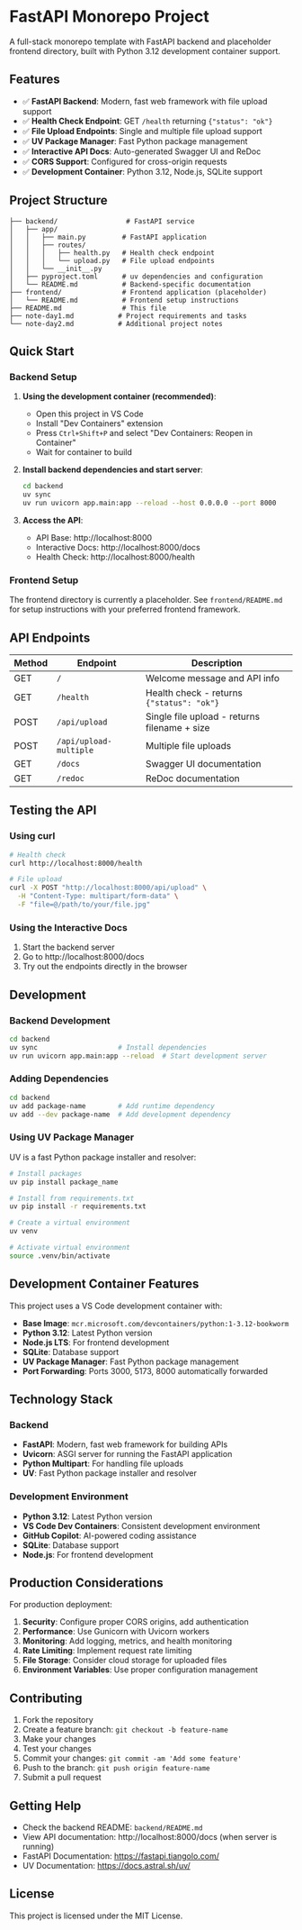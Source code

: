 # FastAPI Monorepo Project

A full-stack monorepo template with FastAPI backend and placeholder frontend directory, built with Python 3.12 development container support.

## Features

- ✅ **FastAPI Backend**: Modern, fast web framework with file upload support
- ✅ **Health Check Endpoint**: GET `/health` returning `{"status": "ok"}`
- ✅ **File Upload Endpoints**: Single and multiple file upload support
- ✅ **UV Package Manager**: Fast Python package management
- ✅ **Interactive API Docs**: Auto-generated Swagger UI and ReDoc
- ✅ **CORS Support**: Configured for cross-origin requests
- ✅ **Development Container**: Python 3.12, Node.js, SQLite support

## Project Structure

```
├── backend/                 # FastAPI service
│   ├── app/
│   │   ├── main.py         # FastAPI application
│   │   ├── routes/
│   │   │   ├── health.py   # Health check endpoint
│   │   │   └── upload.py   # File upload endpoints
│   │   └── __init__.py
│   ├── pyproject.toml      # uv dependencies and configuration
│   └── README.md           # Backend-specific documentation
├── frontend/               # Frontend application (placeholder)
│   └── README.md           # Frontend setup instructions
├── README.md               # This file
├── note-day1.md           # Project requirements and tasks
└── note-day2.md           # Additional project notes
```

## Quick Start

### Backend Setup

1. **Using the development container (recommended)**:
   - Open this project in VS Code
   - Install "Dev Containers" extension
   - Press `Ctrl+Shift+P` and select "Dev Containers: Reopen in Container"
   - Wait for container to build

2. **Install backend dependencies and start server**:
   ```bash
   cd backend
   uv sync
   uv run uvicorn app.main:app --reload --host 0.0.0.0 --port 8000
   ```

3. **Access the API**:
   - API Base: http://localhost:8000
   - Interactive Docs: http://localhost:8000/docs
   - Health Check: http://localhost:8000/health

### Frontend Setup

The frontend directory is currently a placeholder. See `frontend/README.md` for setup instructions with your preferred frontend framework.

## API Endpoints

| Method | Endpoint | Description |
|--------|----------|-------------|
| GET | `/` | Welcome message and API info |
| GET | `/health` | Health check - returns `{"status": "ok"}` |
| POST | `/api/upload` | Single file upload - returns filename + size |
| POST | `/api/upload-multiple` | Multiple file uploads |
| GET | `/docs` | Swagger UI documentation |
| GET | `/redoc` | ReDoc documentation |

## Testing the API

### Using curl

```bash
# Health check
curl http://localhost:8000/health

# File upload
curl -X POST "http://localhost:8000/api/upload" \
  -H "Content-Type: multipart/form-data" \
  -F "file=@/path/to/your/file.jpg"
```

### Using the Interactive Docs

1. Start the backend server
2. Go to http://localhost:8000/docs
3. Try out the endpoints directly in the browser

## Development

### Backend Development

```bash
cd backend
uv sync                    # Install dependencies
uv run uvicorn app.main:app --reload  # Start development server
```

### Adding Dependencies

```bash
cd backend
uv add package-name        # Add runtime dependency
uv add --dev package-name  # Add development dependency
```

### Using UV Package Manager

UV is a fast Python package installer and resolver:

```bash
# Install packages
uv pip install package_name

# Install from requirements.txt  
uv pip install -r requirements.txt

# Create a virtual environment
uv venv

# Activate virtual environment
source .venv/bin/activate
```

## Development Container Features

This project uses a VS Code development container with:
- **Base Image**: `mcr.microsoft.com/devcontainers/python:1-3.12-bookworm`
- **Python 3.12**: Latest Python version
- **Node.js LTS**: For frontend development
- **SQLite**: Database support
- **UV Package Manager**: Fast Python package management
- **Port Forwarding**: Ports 3000, 5173, 8000 automatically forwarded

## Technology Stack

### Backend
- **FastAPI**: Modern, fast web framework for building APIs
- **Uvicorn**: ASGI server for running the FastAPI application
- **Python Multipart**: For handling file uploads
- **UV**: Fast Python package installer and resolver

### Development Environment
- **Python 3.12**: Latest Python version
- **VS Code Dev Containers**: Consistent development environment
- **GitHub Copilot**: AI-powered coding assistance
- **SQLite**: Database support
- **Node.js**: For frontend development

## Production Considerations

For production deployment:

1. **Security**: Configure proper CORS origins, add authentication
2. **Performance**: Use Gunicorn with Uvicorn workers
3. **Monitoring**: Add logging, metrics, and health monitoring
4. **Rate Limiting**: Implement request rate limiting
5. **File Storage**: Consider cloud storage for uploaded files
6. **Environment Variables**: Use proper configuration management

## Contributing

1. Fork the repository
2. Create a feature branch: `git checkout -b feature-name`
3. Make your changes
4. Test your changes
5. Commit your changes: `git commit -am 'Add some feature'`
6. Push to the branch: `git push origin feature-name`
7. Submit a pull request

## Getting Help

- Check the backend README: `backend/README.md`
- View API documentation: http://localhost:8000/docs (when server is running)
- FastAPI Documentation: https://fastapi.tiangolo.com/
- UV Documentation: https://docs.astral.sh/uv/

## License

This project is licensed under the MIT License.
